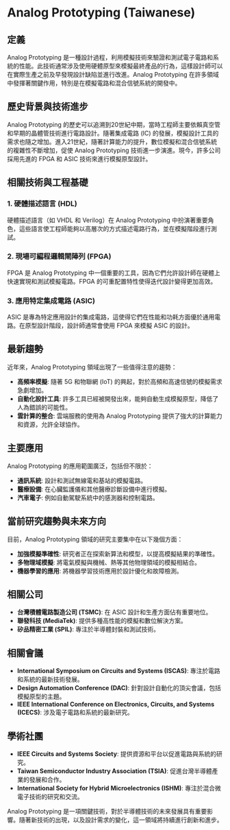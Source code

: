 # Analog Prototyping (Taiwanese)

## 定義

Analog Prototyping 是一種設計過程，利用模擬技術來驗證和測試電子電路和系統的性能。此技術通常涉及使用硬體原型來模擬最終產品的行為，這樣設計師可以在實際生產之前及早發現設計缺陷並進行改進。Analog Prototyping 在許多領域中發揮著關鍵作用，特別是在模擬電路和混合信號系統的開發中。

## 歷史背景與技術進步

Analog Prototyping 的歷史可以追溯到20世紀中期，當時工程師主要依賴真空管和早期的晶體管技術進行電路設計。隨著集成電路 (IC) 的發展，模擬設計工具的需求也隨之增加。進入21世紀，隨著計算能力的提升，數位模擬和混合信號系統的複雜性不斷增加，促使 Analog Prototyping 技術進一步演進。現今，許多公司採用先進的 FPGA 和 ASIC 技術來進行模擬原型設計。

## 相關技術與工程基礎

### 1. 硬體描述語言 (HDL)

硬體描述語言（如 VHDL 和 Verilog）在 Analog Prototyping 中扮演著重要角色，這些語言使工程師能夠以高層次的方式描述電路行為，並在模擬階段進行測試。

### 2. 現場可編程邏輯閘陣列 (FPGA)

FPGA 是 Analog Prototyping 中一個重要的工具，因為它們允許設計師在硬體上快速實現和測試模擬電路。FPGA 的可重配置特性使得迭代設計變得更加高效。

### 3. 應用特定集成電路 (ASIC)

ASIC 是專為特定應用設計的集成電路，這使得它們在性能和功耗方面優於通用電路。在原型設計階段，設計師通常會使用 FPGA 來模擬 ASIC 的設計。

## 最新趨勢

近年來，Analog Prototyping 領域出現了一些值得注意的趨勢：

- **高頻率模擬**: 隨著 5G 和物聯網 (IoT) 的興起，對於高頻和高速信號的模擬需求急劇增加。
- **自動化設計工具**: 許多工具已經被開發出來，能夠自動生成模擬原型，降低了人為錯誤的可能性。
- **雲計算的整合**: 雲端服務的使用為 Analog Prototyping 提供了強大的計算能力和資源，允許全球協作。

## 主要應用

Analog Prototyping 的應用範圍廣泛，包括但不限於：

- **通訊系統**: 設計和測試無線電和基站的模擬電路。
- **醫療設備**: 在心臟監護儀和其他醫療診斷設備中進行模擬。
- **汽車電子**: 例如自動駕駛系統中的感測器和控制電路。

## 當前研究趨勢與未來方向

目前，Analog Prototyping 領域的研究主要集中在以下幾個方面：

- **加強模擬準確性**: 研究者正在探索新算法和模型，以提高模擬結果的準確性。
- **多物理域模擬**: 將電氣模擬與機械、熱等其他物理領域的模擬相結合。
- **機器學習的應用**: 將機器學習技術應用於設計優化和故障檢測。

## 相關公司

- **台灣積體電路製造公司 (TSMC)**: 在 ASIC 設計和生產方面佔有重要地位。
- **聯發科技 (MediaTek)**: 提供多種高性能的模擬和數位解決方案。
- **矽品精密工業 (SPIL)**: 專注於半導體封裝和測試技術。

## 相關會議

- **International Symposium on Circuits and Systems (ISCAS)**: 專注於電路和系統的最新技術發展。
- **Design Automation Conference (DAC)**: 針對設計自動化的頂尖會議，包括模擬原型的主題。
- **IEEE International Conference on Electronics, Circuits, and Systems (ICECS)**: 涉及電子電路和系統的最新研究。

## 學術社團

- **IEEE Circuits and Systems Society**: 提供資源和平台以促進電路與系統的研究。
- **Taiwan Semiconductor Industry Association (TSIA)**: 促進台灣半導體產業的發展和合作。
- **International Society for Hybrid Microelectronics (ISHM)**: 專注於混合微電子技術的研究和交流。

Analog Prototyping 是一項關鍵技術，對於半導體技術的未來發展具有重要影響。隨著新技術的出現，以及設計需求的變化，這一領域將持續進行創新和進步。